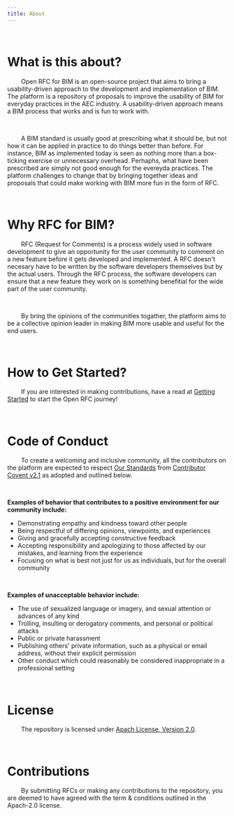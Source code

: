 ```yaml
---
title: About
---
```


&nbsp;

# What is this about?

&nbsp; &nbsp; &nbsp; &nbsp; Open RFC for BIM is an open-source project that aims
to bring a usability-driven approach to the development and implementation of
BIM. The platform is a repository of proposals to improve the usability of BIM
for everyday practices in the AEC industry. A usability-driven approach means a
BIM process that works and is fun to work with.

&nbsp;

&nbsp; &nbsp; &nbsp; &nbsp; A BIM standard is usually good at prescribing what
it should be, but not how it can be applied in practice to do things better than
before. For instance, BIM as implemented today is seen as nothing more than a
box-ticking exercise or unnecessary overhead. Perhaphs, what have been
prescribed are simply not good enough for the evereyda practices. The platform
challenges to change that by bringing together ideas and proposals that could
make working with BIM more fun in the form of RFC.

&nbsp;

# Why RFC for BIM?

&nbsp; &nbsp; &nbsp; &nbsp; RFC (Request for Comments) is a process widely used
in software development to give an opportunity for the user community to comment
on a new feature before it gets developed and implemented. A RFC doesn't
necesary have to be written by the software developers themselves but by the
actual users. Through the RFC process, the software developers can ensure that a
new feature they work on is something benefitial for the wide part of the user
community.

&nbsp;

&nbsp; &nbsp; &nbsp; &nbsp; By bring the opinions of the communities togather,
the platform aims to be a collective opinion leader in making BIM more usable
and useful for the end users.

&nbsp;

# How to Get Started?

&nbsp; &nbsp; &nbsp; &nbsp; If you are interested in making contributions, have
a read at [Getting Started](/getting-started) to start the Open RFC journey!

&nbsp;

# Code of Conduct

&nbsp; &nbsp; &nbsp; &nbsp; To create a welcoming and inclusive community, all
the contributors on the platform are expected to respect
[Our Standards](https://www.contributor-covenant.org/version/2/1/code_of_conduct/#our-standards)
from
[Contributor Covent v2.1](https://www.contributor-covenant.org/version/2/1/code_of_conduct/)
as adopted and outlined below.

&nbsp;

**Examples of behavior that contributes to a positive environment for our
community include:**

- Demonstrating empathy and kindness toward other people
- Being respectful of differing opinions, viewpoints, and experiences
- Giving and gracefully accepting constructive feedback
- Accepting responsibility and apologizing to those affected by our mistakes,
  and learning from the experience
- Focusing on what is best not just for us as individuals, but for the overall
  community

&nbsp;

**Examples of unacceptable behavior include:**

- The use of sexualized language or imagery, and sexual attention or advances of
  any kind
- Trolling, insulting or derogatory comments, and personal or political attacks
- Public or private harassment
- Publishing others' private information, such as a physical or email address,
  without their explicit permission
- Other conduct which could reasonably be considered inappropriate in a
  professional setting

&nbsp;

# License

&nbsp; &nbsp; &nbsp; &nbsp; The repository is licensed under
[Apach License, Version 2.0](https://www.apache.org/licenses/LICENSE-2.0).

&nbsp;

# Contributions

&nbsp; &nbsp; &nbsp; &nbsp; By submitting RFCs or making any contributions to
the repository, you are deemed to have agreed with the term & conditions
outlined in the Apach-2.0 license.

